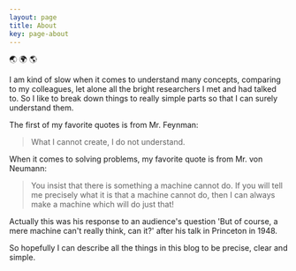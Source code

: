 ```yaml
---
layout: page
title: About
key: page-about
---
```

:earth_asia: :earth_africa: :earth_americas:

I am kind of slow when it comes to understand many concepts, comparing to my colleagues, let alone all the bright researchers I met and had talked to. So I like to break down things to really simple parts so that I can surely understand them.

The first of my favorite quotes is from Mr. Feynman:
> What I cannot create, I do not understand. 

When it comes to solving problems, my favorite quote is from Mr. von Neumann:
> You insist that there is something a machine cannot do. If you will tell me precisely what it is that a machine cannot do, then I can always make a machine which will do just that!

Actually this was his response to an audience's question 'But of course, a mere machine can't really think, can it?' after his talk in Princeton in 1948. 

So hopefully I can describe all the things in this blog to be precise, clear and simple. 
